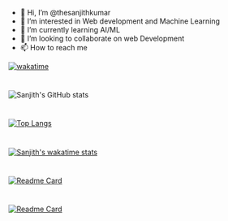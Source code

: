 - 👋 Hi, I’m @thesanjithkumar
- 👀 I’m interested in Web development and Machine Learning
- 🌱 I’m currently learning AI/ML
- 💞️ I’m looking to collaborate on web Development
- 📫 How to reach me 

[![wakatime](https://wakatime.com/badge/user/ddf14465-c881-4ebe-ba15-7d5f683686e4.svg)](https://wakatime.com/@ddf14465-c881-4ebe-ba15-7d5f683686e4)
# 
![Sanjith's GitHub stats](https://github-readme-stats.vercel.app/api?username=thesanjithkumar&show_icons=true&theme=dracula)
#
[![Top Langs](https://github-readme-stats.vercel.app/api/top-langs/?username=thesanjithkumar&langs_count=10&layout=compact&theme=dracula)](https://github.com/thesanjithkumar)
#
[![Sanjith's wakatime stats](https://github-readme-stats.vercel.app/api/wakatime?username=sanjithkumar&show_icons=true&theme=dracula&layout=compact)](https://github.com/thesanjithkumar)
#
[![Readme Card](https://github-readme-stats.vercel.app/api/pin/?username=thesanjithkumar&repo=react-clone-hennacrafts&show_icons=true&theme=dracula)](https://github.com/thesanjithkumar/react-clone-hennacrafts)
#
[![Readme Card](https://github-readme-stats.vercel.app/api/pin/?username=thesanjithkumar&repo=React-Quiz-typescript&show_icons=true&theme=dracula)](https://github.com/thesanjithkumar/React-Quiz-Typescript)



<!---
thesanjithkumar/thesanjithkumar is a ✨ special ✨ repository because its `README.md` (this file) appears on your GitHub profile.
You can click the Preview link to take a look at your changes.
--->

